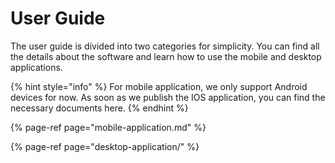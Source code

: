 # User Guide

The user guide is divided into two categories for simplicity. You can find all the details about the software and learn how to use the mobile and desktop applications. 

{% hint style="info" %}
For mobile application, we only support Android devices for now. As soon as we publish the IOS application, you can find the necessary documents here. 
{% endhint %}

{% page-ref page="mobile-application.md" %}

{% page-ref page="desktop-application/" %}



